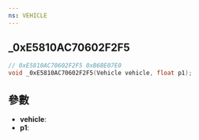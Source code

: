 ```yaml
---
ns: VEHICLE
---
```

## _0xE5810AC70602F2F5

```c
// 0xE5810AC70602F2F5 0xB6BE07E0
void _0xE5810AC70602F2F5(Vehicle vehicle, float p1);
```


## 參數
* **vehicle**: 
* **p1**: 

